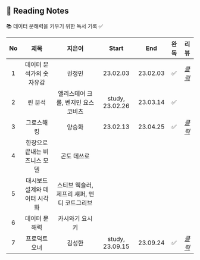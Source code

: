 ## 📖 Reading Notes
📚 데이터 문해력을 키우기 위한 독서 기록 ✅

|No   |제목                |지은이          |Start |End |완독 |리뷰 |
|:---:|:-------------------:|:-----------:|:----------:|:----------:|:----------:|:----------:|
|1  |데이터 분석가의 숫자유감  |권정민 |23.02.03 |23.02.03 |✅ |[*클릭*](https://github.com/teng-ny/Reading/tree/main/%EB%8D%B0%EC%9D%B4%ED%84%B0%20%EB%B6%84%EC%84%9D%EA%B0%80%EC%9D%98%20%EC%88%AB%EC%9E%90%EC%9C%A0%EA%B0%90) |
|2  |린 분석  |앨리스테어 크롤, 벤저민 요스코비츠 |study, 23.02.26 |23.03.14 |✅ | |
|3 |그로스해킹 |양승화 |23.02.13 |23.04.25 |✅ |[*클릭*](https://xod22.tistory.com/169) |
|4 |한장으로 끝내는 비즈니스 모델 |곤도 데쓰로 | |
|5 |대시보드 설계와 데이터 시각화 |스티브 웩슬러, 제프리 섀퍼, 앤디 코트그리브 | |
|6 |데이터 문해력 |카시와기 요시키 | |
|7 |프로덕트 오너 |김성한 |study, 23.09.15 |23.09.24 |✅ |[*클릭*](https://xod22.tistory.com/211) |
